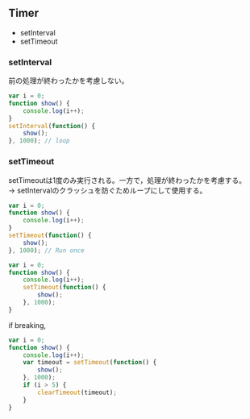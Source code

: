 ## Timer

- setInterval
- setTimeout

### setInterval

前の処理が終わったかを考慮しない。

```js
var i = 0;
function show() {
	console.log(i++);
}
setInterval(function() {
	show();
}, 1000); // loop
```

### setTimeout

setTimeoutは1度のみ実行される。一方で，処理が終わったかを考慮する。<br>
	-> setIntervalのクラッシュを防ぐためループにして使用する。

```js
var i = 0;
function show() {
	console.log(i++);
}
setTimeout(function() {
	show();
}, 1000); // Run once
```
```js
var i = 0;
function show() {
	console.log(i++);
	setTimeout(function() {
		show();
	}, 1000);
}
```

if breaking,

```js
var i = 0;
function show() {
	console.log(i++);
	var timeout = setTimeout(function() {
		show();
	}, 1000);
	if (i > 5) {
		clearTimeout(timeout);
	}
}
```